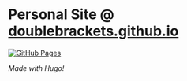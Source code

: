 # Personal Site @ [doublebrackets.github.io](https://doublebrackets.github.io/)
[![GitHub Pages](https://github.com/DoubleBrackets/DoubleBrackets.github.io/actions/workflows/hugo.yml/badge.svg)](https://github.com/DoubleBrackets/DoubleBrackets.github.io/actions/workflows/hugo.yml)

*Made with Hugo!*